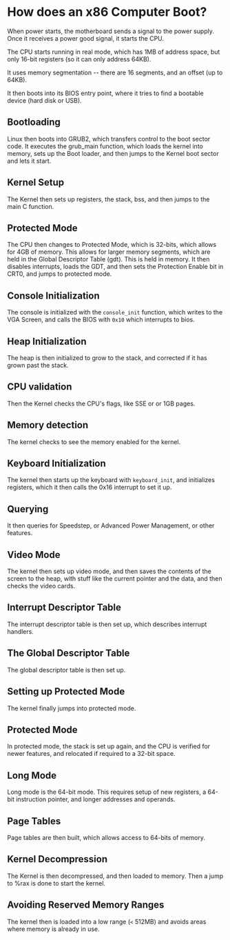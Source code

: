 # How does an x86 Computer Boot?

When power starts, the motherboard sends a signal to the power supply. Once it receives a power good signal, it starts the CPU.

The CPU starts running in real mode, which has 1MB of address space, but only 16-bit registers (so it can only address 64KB).

It uses memory segmentation -- there are 16 segments, and an offset (up to 64KB).

It then boots into its BIOS entry point, where it tries to find a bootable device (hard disk or USB).

## Bootloading

Linux then boots into GRUB2, which transfers control to the boot sector code. It executes the grub_main function, which loads the kernel into memory, sets up the Boot loader, and then jumps to the Kernel boot sector and lets it start.

## Kernel Setup

The Kernel then sets up registers, the stack, bss, and then jumps to the main C function.

## Protected Mode

The CPU then changes to Protected Mode, which is 32-bits, which allows for 4GB of memory. This allows for larger memory segments, which are held in the Global Descriptor Table (gdt). This is held in memory. It then disables interrupts, loads the GDT, and then sets the Protection Enable bit in CRT0, and jumps to protected mode.

## Console Initialization

The console is initialized with the `console_init` function, which writes to the VGA Screen, and calls the BIOS with `0x10` which interrupts to bios.

## Heap Initialization

The heap is then initialized to grow to the stack, and corrected if it has grown past the stack.

## CPU validation

Then the Kernel checks the CPU's flags, like SSE or or 1GB pages.

## Memory detection

The kernel checks to see the memory enabled for the kernel.

## Keyboard Initialization

The kernel then starts up the keyboard with `keyboard_init`, and initializes registers, which it then calls the 0x16 interrupt to set it up.

## Querying

It then queries for Speedstep, or Advanced Power Management, or other features.

## Video Mode

The kernel then sets up video mode, and then saves the contents of the screen to the heap, with stuff like the current pointer and the data, and then checks the video cards.

## Interrupt Descriptor Table

The interrupt descriptor table is then set up, which describes interrupt handlers.

## The Global Descriptor Table

The global descriptor table is then set up.

## Setting up Protected Mode

The kernel finally jumps into protected mode.

## Protected Mode

In protected mode, the stack is set up again, and the CPU is verified for newer features, and relocated if required to a 32-bit space.

## Long Mode

Long mode is the 64-bit mode. This requires setup of new registers, a 64-bit instruction pointer, and longer addresses and operands.

## Page Tables

Page tables are then built, which allows access to 64-bits of memory.

## Kernel Decompression

The Kernel is then decompressed, and then loaded to memory. Then a jump to %rax is done to start the kernel.

## Avoiding Reserved Memory Ranges

The kernel then is loaded into a low range (`<` 512MB) and avoids areas where memory is already in use.
